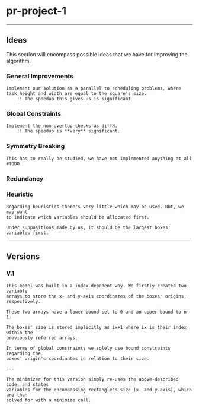 # pr-project-1

---
## Ideas
This section will encompass possible ideas that we have for improving the algorithm.

### General Improvements
    Implement our solution as a parallel to scheduling problems, where task height and width are equal to the square's size.
        !! The speedup this gives us is significant

### Global Constraints
    Implement the non-overlap checks as diffN. 
        !! The speedup is **very** significant.
    
### Symmetry Breaking
    This has to really be studied, we have not implemented anything at all #TODO

### Redundancy

### Heuristic

    Regarding heuristics there's very little which may be used. But, we may want
    to indicate which variables should be allocated first.

    Under suppositions made by us, it should be the largest boxes' variables first.

---
## Versions

### V.1

    This model was built in a index-depedent way. We firstly created two variable
    arrays to store the x- and y-axis coordinates of the boxes' origins, respectively.
    
    These two arrays have a lower bound set to 0 and an upper bound to n-1.

    The boxes' size is stored implicitly as ix+1 where ix is their index within the
    previously referred arrays.

    In terms of global constraints we solely use bound constraints regarding the
    boxes' origin's coordinates in relation to their size.

    ---

    The minimizer for this version simply re-uses the above-described code, and states
    variables for the encompassing rectangle's size (x- and y-axis), which are then
    solved for with a minimize call.

    
